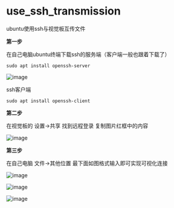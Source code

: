 # use_ssh_transmission
ubuntu使用ssh与视觉板互传文件

**第一步**

在自己电脑ubuntu终端下载ssh的服务端（客户端一般也跟着下载了）

```
sudo apt install openssh-server
```

![image](https://github.com/user-attachments/assets/bcaa5951-0aed-4408-808a-0324b79f7ff4)


ssh客户端

```
sudo apt install openssh-client
```

**第二步**

在视觉板的 设置->共享 找到远程登录 复制图片红框中的内容

![image](https://github.com/user-attachments/assets/9c148dc5-3c37-4fdd-aac9-5e7cc06857e6)


**第三步**

在自己电脑 文件->其他位置 最下面如图格式输入即可实现可视化连接

![image](https://github.com/user-attachments/assets/81f5520b-734a-4751-8007-2cd844028791)

![image](https://github.com/user-attachments/assets/618cb968-981c-4700-bfa3-c7535ea138bd)

![image](https://github.com/user-attachments/assets/e55b43c5-de95-453e-8cf0-ac1ba89825da)




